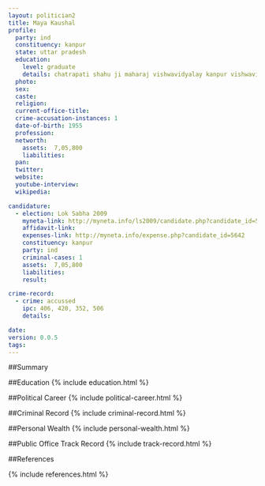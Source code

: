 ```yaml
---
layout: politician2
title: Maya Kaushal
profile: 
  party: ind
  constituency: kanpur
  state: uttar pradesh
  education: 
    level: graduate
    details: chatrapati shahu ji maharaj vishwavidyalay kanpur vishwavidyalay in the year 1993
  photo: 
  sex: 
  caste: 
  religion: 
  current-office-title: 
  crime-accusation-instances: 1
  date-of-birth: 1955
  profession: 
  networth: 
    assets:  7,05,800
    liabilities: 
  pan: 
  twitter: 
  website: 
  youtube-interview: 
  wikipedia: 

candidature: 
  - election: Lok Sabha 2009
    myneta-link: http://myneta.info/ls2009/candidate.php?candidate_id=5642
    affidavit-link: 
    expenses-link: http://myneta.info/expense.php?candidate_id=5642
    constituency: kanpur 
    party: ind
    criminal-cases: 1
    assets:  7,05,800
    liabilities: 
    result:  

crime-record: 
  - crime: accussed
    ipc: 406, 420, 352, 506
    details:    

date: 
version: 0.0.5
tags: 
---
```

##Summary


##Education
{% include education.html %}


##Political Career
{% include political-career.html %}


##Criminal Record
{% include criminal-record.html %}


##Personal Wealth
{% include personal-wealth.html %}


##Public Office Track Record
{% include track-record.html %}


##References


{% include references.html %}